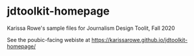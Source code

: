 # jdtoolkit-homepage
Karissa Rowe's sample files for Journalism Design Toolit, Fall 2020

See the poubic-facing webiste at https://karissarowe.github.io/jdtoolkit-homepage/
